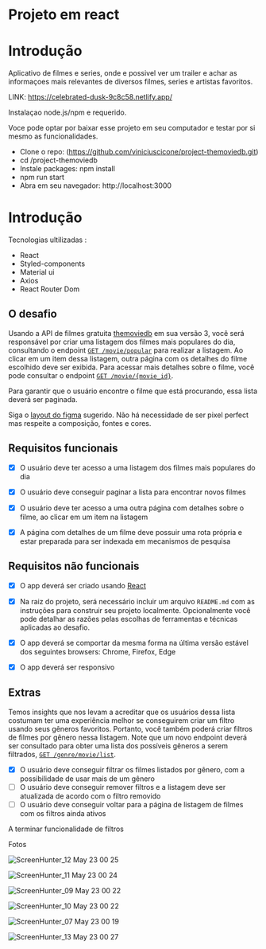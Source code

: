 # Projeto em react

# Introdução

Aplicativo de filmes e series, onde e possivel ver um trailer e achar as
informaçoes mais relevantes de diversos filmes, series e artistas
favoritos.

 LINK: https://celebrated-dusk-9c8c58.netlify.app/

Instalaçao
node.js/npm e requerido.

Voce pode optar por baixar esse projeto em seu computador e testar por si mesmo as funcionalidades.

* Clone o repo: (https://github.com/viniciuscicone/project-themoviedb.git)
* cd /project-themoviedb
* Instale packages: npm install
* npm run start
* Abra em seu navegador: http://localhost:3000

# Introdução

Tecnologias ultilizadas : 

* React
* Styled-components
* Material ui
* Axios
* React Router Dom


## O desafio

Usando a API de filmes gratuita [themoviedb](https://developers.themoviedb.org/3/getting-started/introduction) em sua versão 3, você será responsável por criar uma listagem dos filmes mais populares do dia, consultando o endpoint  [`GET /movie/popular`](https://developers.themoviedb.org/3/movies/get-popular-movies) para realizar a listagem. Ao clicar em um item dessa listagem, outra página com os detalhes do filme escolhido deve ser exibida. Para acessar mais detalhes sobre o filme, você pode consultar o endpoint [`GET /movie/{movie_id}`](https://developers.themoviedb.org/3/movies/get-movie-details).

Para garantir que o usuário encontre o filme que está procurando, essa lista deverá ser paginada.

Siga o [layout do figma](https://www.figma.com/file/rM7WPqhLY9ObnGzSCeWLxB/Teste-Front-End) sugerido. Não há necessidade de ser pixel perfect mas respeite a composição, fontes e cores.

## Requisitos funcionais

* [x] O usuário deve ter acesso a uma listagem dos filmes mais populares do dia

* [x] O usuário deve conseguir paginar a lista para encontrar novos filmes

* [x] O usuário deve ter acesso a uma outra página com detalhes sobre o filme, ao clicar em um item na listagem

* [x] A página com detalhes de um filme deve possuir uma rota própria e estar preparada para ser indexada em mecanismos de pesquisa


## Requisitos não funcionais

* [x] O app deverá ser criado usando [React](https://reactjs.org/)

* [x] Na raiz do projeto, será necessário incluir um arquivo `README.md` com as instruções para construir seu projeto localmente. Opcionalmente você pode detalhar as razões pelas escolhas de ferramentas e técnicas aplicadas ao desafio.

* [x] O app deverá se comportar da mesma forma na última versão estável dos seguintes browsers: Chrome, Firefox, Edge

* [x] O app deverá ser responsivo

## Extras

Temos insights que nos levam a acreditar que os usuários dessa lista costumam ter uma experiência melhor se conseguirem criar um filtro usando seus gêneros favoritos. Portanto, você também poderá criar filtros de filmes por gênero nessa listagem. Note que um novo endpoint deverá ser consultado para obter uma lista dos possíveis gêneros a serem filtrados, [`GET /genre/movie/list`](https://developers.themoviedb.org/3/genres/get-movie-list).

* [x] O usuário deve conseguir filtrar os filmes listados por gênero, com a possibilidade de usar mais de um gênero
* [ ] O usuário deve conseguir remover filtros e a listagem deve ser atualizada de acordo com o filtro removido
* [ ] O usuário deve conseguir voltar para a página de listagem de filmes com os filtros ainda ativos

A terminar funcionalidade de filtros

Fotos

![ScreenHunter_12 May  23 00 25](https://user-images.githubusercontent.com/92874088/169737467-61d3a700-0e57-4eb2-9d89-c512844b38fe.jpg)

![ScreenHunter_11 May  23 00 24](https://user-images.githubusercontent.com/92874088/169737523-a8c4db12-6729-4e1f-b7be-88bf562c6f83.jpg)

![ScreenHunter_09 May  23 00 22](https://user-images.githubusercontent.com/92874088/169737549-a33ecf4d-07ff-4d1e-97d8-f91d003fa6b3.jpg)

![ScreenHunter_10 May  23 00 22](https://user-images.githubusercontent.com/92874088/169737567-07acc282-88ac-42a3-8a98-659bbe9ce28f.jpg)

![ScreenHunter_07 May  23 00 19](https://user-images.githubusercontent.com/92874088/169737602-5ea3aabf-106a-49e6-984f-52c63b991b46.jpg)

![ScreenHunter_13 May  23 00 27](https://user-images.githubusercontent.com/92874088/169737728-d0557087-6fe6-4e0b-a11a-9caba5f23270.jpg)
